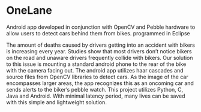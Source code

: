 # OneLane
Android app developed in conjunction with OpenCV and Pebble hardware to allow users to detect cars behind them from bikes. programmed in Eclipse

The  amount  of  deaths  caused  by  drivers  getting  into  an  accident  with  bikers  is  increasing  every  year. Studies show that most drivers don’t notice bikers on the road and unaware drivers frequently collide with bikers.  Our solution to this issue is mounting a standard android phone to the rear of the bike with the camera facing  out.  The  android  app  utilizes  haar  cascades  and source files from  OpenCV  libraries  to detect cars. As the image of the car encompasses larger areas, the app recognizes this as an oncoming car and sends  alerts  to  the  biker’s  pebble  watch. This  project  utilizes  Python, C, Java  and  Android. With minimal latency period, many lives can be saved with this simple and lightweight solution.
